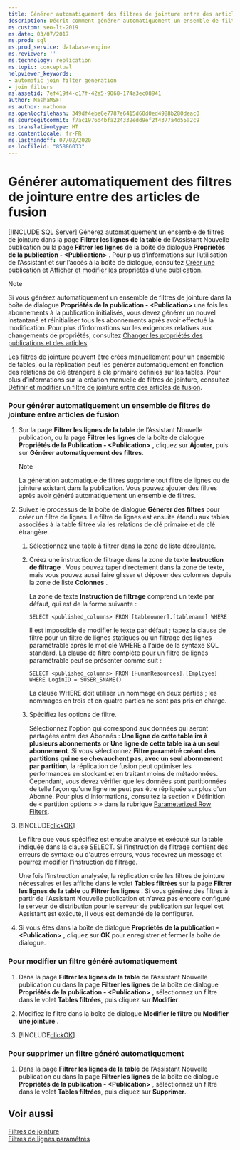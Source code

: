 ```yaml
---
title: Générer automatiquement des filtres de jointure entre des articles (Fusion)
description: Décrit comment générer automatiquement un ensemble de filtres de jointure dans la page « Filtrer les lignes de la table » de l’Assistant Nouvelle publication pour une publication de fusion dans SQL Server Management Studio (SSMS).
ms.custom: seo-lt-2019
ms.date: 03/07/2017
ms.prod: sql
ms.prod_service: database-engine
ms.reviewer: ''
ms.technology: replication
ms.topic: conceptual
helpviewer_keywords:
- automatic join filter generation
- join filters
ms.assetid: 7ef419f4-c17f-42a5-9068-174a3ec08941
author: MashaMSFT
ms.author: mathoma
ms.openlocfilehash: 349df4ebe6e7787e6415d60d0ed4988b280deac0
ms.sourcegitcommit: f7ac1976d4bfa224332edd9ef2f4377a4d55a2c9
ms.translationtype: HT
ms.contentlocale: fr-FR
ms.lasthandoff: 07/02/2020
ms.locfileid: "85886033"
---
```

# <a name="automatically-generate-join-filters-between-merge-articles"></a>Générer automatiquement des filtres de jointure entre des articles de fusion
[!INCLUDE [SQL Server](../../../includes/applies-to-version/sqlserver.md)]
  Générez automatiquement un ensemble de filtres de jointure dans la page **Filtrer les lignes de la table** de l’Assistant Nouvelle publication ou la page **Filtrer les lignes** de la boîte de dialogue **Propriétés de la publication - \<Publication>** . Pour plus d’informations sur l’utilisation de l’Assistant et sur l’accès à la boîte de dialogue, consultez [Créer une publication](../../../relational-databases/replication/publish/create-a-publication.md) et [Afficher et modifier les propriétés d’une publication](../../../relational-databases/replication/publish/view-and-modify-publication-properties.md).  
  
> [!NOTE]  
>  Si vous générez automatiquement un ensemble de filtres de jointure dans la boîte de dialogue **Propriétés de la publication - \<Publication>** une fois les abonnements à la publication initialisés, vous devez générer un nouvel instantané et réinitialiser tous les abonnements après avoir effectué la modification. Pour plus d’informations sur les exigences relatives aux changements de propriétés, consultez [Changer les propriétés des publications et des articles](../../../relational-databases/replication/publish/change-publication-and-article-properties.md).  
  
 Les filtres de jointure peuvent être créés manuellement pour un ensemble de tables, ou la réplication peut les générer automatiquement en fonction des relations de clé étrangère à clé primaire définies sur les tables. Pour plus d’informations sur la création manuelle de filtres de jointure, consultez [Définir et modifier un filtre de jointure entre des articles de fusion](../../../relational-databases/replication/publish/define-and-modify-a-join-filter-between-merge-articles.md).  
  
### <a name="to-automatically-generate-a-set-of-join-filters-between-merge-articles"></a>Pour générer automatiquement un ensemble de filtres de jointure entre articles de fusion  
  
1.  Sur la page **Filtrer les lignes de la table** de l’Assistant Nouvelle publication, ou la page **Filtrer les lignes** de la boîte de dialogue **Propriétés de la Publication - \<Publication>** , cliquez sur **Ajouter**, puis sur **Générer automatiquement des filtres**.  
  
    > [!NOTE]  
    >  La génération automatique de filtres supprime tout filtre de lignes ou de jointure existant dans la publication. Vous pouvez ajouter des filtres après avoir généré automatiquement un ensemble de filtres.  
  
2.  Suivez le processus de la boîte de dialogue **Générer des filtres** pour créer un filtre de lignes. Le filtre de lignes est ensuite étendu aux tables associées à la table filtrée via les relations de clé primaire et de clé étrangère.  
  
    1.  Sélectionnez une table à filtrer dans la zone de liste déroulante.  
  
    2.  Créez une instruction de filtrage dans la zone de texte **Instruction de filtrage** . Vous pouvez taper directement dans la zone de texte, mais vous pouvez aussi faire glisser et déposer des colonnes depuis la zone de liste **Colonnes** .  
  
         La zone de texte **Instruction de filtrage** comprend un texte par défaut, qui est de la forme suivante :  
  
        ```  
        SELECT <published_columns> FROM [tableowner].[tablename] WHERE  
        ```  
  
         Il est impossible de modifier le texte par défaut ; tapez la clause de filtre pour un filtre de lignes statiques ou un filtrage des lignes paramétrable après le mot clé WHERE à l'aide de la syntaxe SQL standard. La clause de filtre complète pour un filtre de lignes paramétrable peut se présenter comme suit :  
  
        ```  
        SELECT <published_columns> FROM [HumanResources].[Employee] WHERE LoginID = SUSER_SNAME()  
        ```  
  
         La clause WHERE doit utiliser un nommage en deux parties ; les nommages en trois et en quatre parties ne sont pas pris en charge.  
  
    3.  Spécifiez les options de filtre.  
  
         Sélectionnez l'option qui correspond aux données qui seront partagées entre des Abonnés : **Une ligne de cette table ira à plusieurs abonnements** or **Une ligne de cette table ira à un seul abonnement**. Si vous sélectionnez **Filtre paramétré créant des partitions qui ne se chevauchent pas, avec un seul abonnement par partition**, la réplication de fusion peut optimiser les performances en stockant et en traitant moins de métadonnées. Cependant, vous devez vérifier que les données sont partitionnées de telle façon qu'une ligne ne peut pas être répliquée sur plus d'un Abonné. Pour plus d'informations, consultez la section « Définition de « partition options » » dans la rubrique [Parameterized Row Filters](../../../relational-databases/replication/merge/parameterized-filters-parameterized-row-filters.md).  
  
3.  [!INCLUDE[clickOK](../../../includes/clickok-md.md)]  
  
     Le filtre que vous spécifiez est ensuite analysé et exécuté sur la table indiquée dans la clause SELECT. Si l'instruction de filtrage contient des erreurs de syntaxe ou d'autres erreurs, vous recevrez un message et pourrez modifier l'instruction de filtrage.  
  
     Une fois l'instruction analysée, la réplication crée les filtres de jointure nécessaires et les affiche dans le volet **Tables filtrées** sur la page **Filtrer les lignes de la table** ou **Filtrer les lignes** . Si vous générez des filtres à partir de l'Assistant Nouvelle publication et n'avez pas encore configuré le serveur de distribution pour le serveur de publication sur lequel cet Assistant est exécuté, il vous est demandé de le configurer.  
  
4.  Si vous êtes dans la boîte de dialogue **Propriétés de la publication - \<Publication>** , cliquez sur **OK** pour enregistrer et fermer la boîte de dialogue.  
  
### <a name="to-modify-a-filter-that-was-automatically-generated"></a>Pour modifier un filtre généré automatiquement  
  
1.  Dans la page **Filtrer les lignes de la table** de l’Assistant Nouvelle publication ou dans la page **Filtrer les lignes** de la boîte de dialogue **Propriétés de la publication - \<Publication>** , sélectionnez un filtre dans le volet **Tables filtrées**, puis cliquez sur **Modifier**.  
  
2.  Modifiez le filtre dans la boîte de dialogue **Modifier le filtre** ou **Modifier une jointure** .  
  
3.  [!INCLUDE[clickOK](../../../includes/clickok-md.md)]  
  
### <a name="to-delete-a-filter-that-was-automatically-generated"></a>Pour supprimer un filtre généré automatiquement  
  
1.  Dans la page **Filtrer les lignes de la table** de l’Assistant Nouvelle publication ou dans la page **Filtrer les lignes** de la boîte de dialogue **Propriétés de la publication - \<Publication>** , sélectionnez un filtre dans le volet **Tables filtrées**, puis cliquez sur **Supprimer**.  
  
## <a name="see-also"></a>Voir aussi  
 [Filtres de jointure](../../../relational-databases/replication/merge/join-filters.md)   
 [Filtres de lignes paramétrés](../../../relational-databases/replication/merge/parameterized-filters-parameterized-row-filters.md)  
  
  
